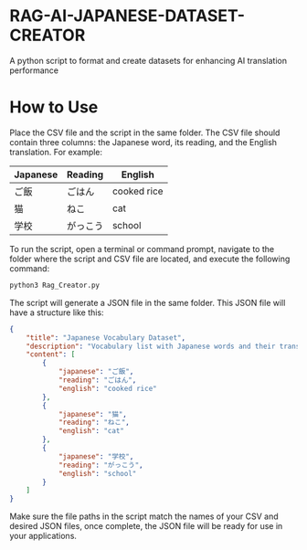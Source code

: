 # RAG-AI-JAPANESE-DATASET-CREATOR
A python script to format and create datasets for enhancing AI translation performance

# How to Use

Place the CSV file and the script in the same folder. The CSV file should contain three columns: the Japanese word, its reading, and the English translation. For example:

| Japanese | Reading  | English      |
|----------|----------|--------------|
| ご飯     | ごはん   | cooked rice  |
| 猫       | ねこ     | cat          |
| 学校     | がっこう | school       |

To run the script, open a terminal or command prompt, navigate to the folder where the script and CSV file are located, and execute the following command:

```bash
python3 Rag_Creator.py
```

The script will generate a JSON file in the same folder. This JSON file will have a structure like this:

```json
{
    "title": "Japanese Vocabulary Dataset",
    "description": "Vocabulary list with Japanese words and their translations.",
    "content": [
        {
            "japanese": "ご飯",
            "reading": "ごはん",
            "english": "cooked rice"
        },
        {
            "japanese": "猫",
            "reading": "ねこ",
            "english": "cat"
        },
        {
            "japanese": "学校",
            "reading": "がっこう",
            "english": "school"
        }
    ]
}
```

Make sure the file paths in the script match the names of your CSV and desired JSON files, once complete, the JSON file will be ready for use in your applications.
